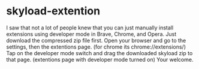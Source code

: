 # skyload-extention
I saw that not a lot of people knew that you can just manually install extensions using developer mode in Brave, Chrome, and Opera. 
Just download the compressed zip file first.
Open your browser and go to the settings, then the extentions page. (for chrome its chrome://extensions/)
Tap on the developer mode switch and drag the downloaded skyload zip to that page. (extentions page with developer mode turned on)
Your welcome.
